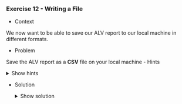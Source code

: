 ### Exercise 12 - Writing a File

- Context 

We now want to be able to save our ALV report to our local machine in different formats.

- Problem 

Save the ALV report as a **CSV** file on your local machine
    - Hints
        <details>
        <summary>Show hints</summary>
        * Use the **GUI_DOWNLOAD** function module and the **FILE_SAVE_DIALOG** method of the **CL_GUI_FRONTEND_SERVICES** class to save your ALV report to your local machine. 
        </details>

- Solution
    <details>
    <summary>Show solution</summary>

    Let's start off with a few data declarations that will hold the relevant information for converting and saving our ALV report

    ```abap
    FORM CONVERT_CSV.
        DATA :
            IT_DOWNLOADABLE TYPE TABLE OF ZTLISTE_SALARIES_FULL,
            LD_FILENAME     TYPE STRING,
            LD_PATH         TYPE STRING,
            LD_FULLPATH     TYPE STRING,
            LD_RESULT       TYPE I.
    ENDFORM.
    ```
    Now lets fetch the rows we want to save (if no rows are selected, we save all of them)

    ```abap
    FORM CONVERT_CSV.
    DATA :
        IT_DOWNLOADABLE TYPE TABLE OF ZTLISTE_SALARIES_FULL,
        LD_FILENAME     TYPE STRING,
        LD_PATH         TYPE STRING,
        LD_FULLPATH     TYPE STRING,
        LD_RESULT       TYPE I.



    " get selected rows and append them to internal table that will be downloaded
    CALL METHOD GRID0100->GET_SELECTED_ROWS
        IMPORTING
        ET_INDEX_ROWS = I_SELECTED_ROWS.
    LOOP AT I_SELECTED_ROWS INTO W_SELECTED_ROWS.
        READ TABLE WS_LISTE_SALARIES_FULL INTO WA INDEX W_SELECTED_ROWS.
        APPEND WA TO IT_DOWNLOADABLE.
    ENDLOOP.

    " if no rows are selected, append every row to IT_DOWNLOADABLE
    IF IT_DOWNLOADABLE IS INITIAL.
        IT_DOWNLOADABLE[] = WS_LISTE_SALARIES_FULL[].
    ENDIF.
    ENDFORM.
    ```

    Now let's call the **FILE_SAVE_DIALOG** method to choose where we will save the file

    ```abap
        " display file save window and fetch file name and file path
    CALL METHOD CL_GUI_FRONTEND_SERVICES=>FILE_SAVE_DIALOG
        EXPORTING
    *     window_title      = ' '
        DEFAULT_EXTENSION = 'CSV'
        DEFAULT_FILE_NAME = 'lISTE_SALARIES'
        INITIAL_DIRECTORY = 'c:\'
        CHANGING
        FILENAME          = LD_FILENAME
        PATH              = LD_PATH
        FULLPATH          = LD_FULLPATH
        USER_ACTION       = LD_RESULT.
    ```

    Finally, let's save the file in CSV format

    ```abap
    " save file using full_path = file_path + file_name
    CALL FUNCTION 'GUI_DOWNLOAD'
        EXPORTING
        FILENAME              = LD_FULLPATH  " File name including path, give CSV as extention of the file
        FILETYPE              = 'ASC'
        WRITE_FIELD_SEPARATOR = ','    " Provide comma as separator
        TABLES
        DATA_TAB              = IT_DOWNLOADABLE     " Pass the Output internal table
        EXCEPTIONS
        OTHERS                = 22.
    IF SY-SUBRC <> 0.
    * MESSAGE ID SY-MSGID TYPE SY-MSGTY NUMBER SY-MSGNO
    *         WITH SY-MSGV1 SY-MSGV2 SY-MSGV3 SY-MSGV4.
    ENDIF.
    ```

    
    </details>



